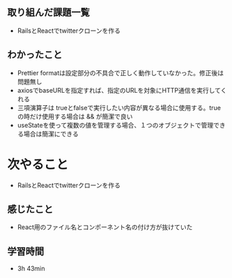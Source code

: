 ## 取り組んだ課題一覧
- RailsとReactでtwitterクローンを作る
## わかったこと
- Prettier formatは設定部分の不具合で正しく動作していなかった。修正後は問題無し
- axiosでbaseURLを指定すれば、指定のURLを対象にHTTP通信を実行してくれる
- 三項演算子は trueとfalseで実行したい内容が異なる場合に使用する。trueの時だけ使用する場合は && が簡潔で良い
- useStateを使って複数の値を管理する場合、１つのオブジェクトで管理できる場合は簡潔にできる
# 次やること
- RailsとReactでtwitterクローンを作る
## 感じたこと
- React用のファイル名とコンポーネント名の付け方が抜けていた
## 学習時間
- 3h 43min